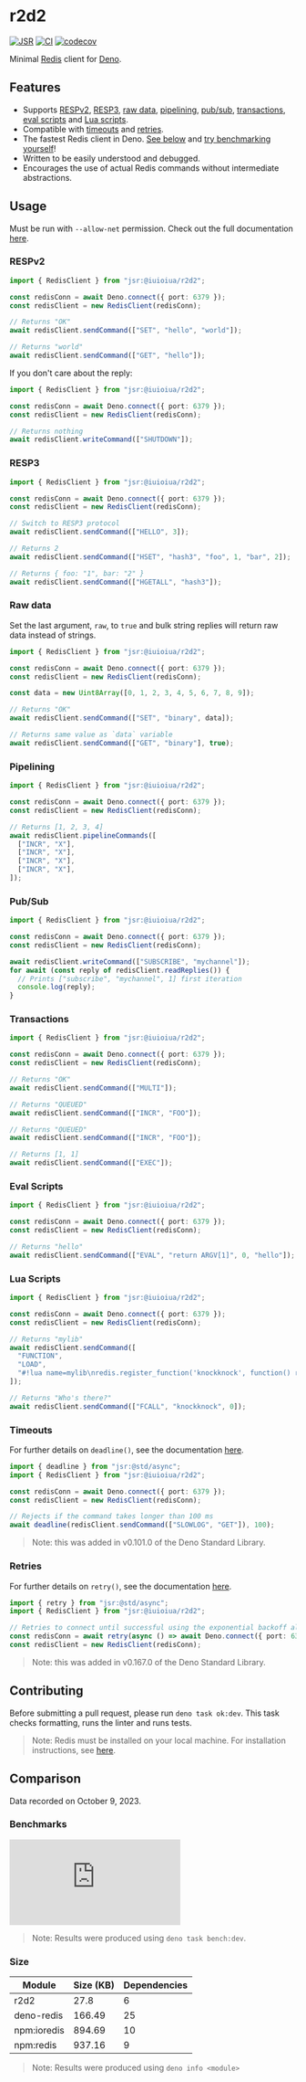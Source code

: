 # r2d2

[![JSR](https://jsr.io/badges/@iuioiua/r2d2)](https://jsr.io/@iuioiua/r2d2)
[![CI](https://github.com/iuioiua/r2d2/actions/workflows/ci.yml/badge.svg)](https://github.com/iuioiua/r2d2/actions/workflows/ci.yml)
[![codecov](https://codecov.io/gh/iuioiua/r2d2/branch/main/graph/badge.svg?token=8IDAVSL014)](https://codecov.io/gh/iuioiua/r2d2)

Minimal [Redis](https://redis.io/) client for [Deno](https://deno.land/).

## Features

- Supports [RESPv2](#respv2), [RESP3](#resp3), [raw data](#raw-data),
  [pipelining](#pipelining), [pub/sub](#pubsub), [transactions](#transactions),
  [eval scripts](#eval-script) and [Lua scripts](#lua-script).
- Compatible with [timeouts](#timeouts) and [retries](#retries).
- The fastest Redis client in Deno. [See below](#benchmarks) and
  [try benchmarking yourself](#contributing)!
- Written to be easily understood and debugged.
- Encourages the use of actual Redis commands without intermediate abstractions.

## Usage

Must be run with `--allow-net` permission. Check out the full documentation
[here](https://jsr.io/@iuioiua/r2d2).

### RESPv2

```ts ignore
import { RedisClient } from "jsr:@iuioiua/r2d2";

const redisConn = await Deno.connect({ port: 6379 });
const redisClient = new RedisClient(redisConn);

// Returns "OK"
await redisClient.sendCommand(["SET", "hello", "world"]);

// Returns "world"
await redisClient.sendCommand(["GET", "hello"]);
```

If you don't care about the reply:

```ts ignore
import { RedisClient } from "jsr:@iuioiua/r2d2";

const redisConn = await Deno.connect({ port: 6379 });
const redisClient = new RedisClient(redisConn);

// Returns nothing
await redisClient.writeCommand(["SHUTDOWN"]);
```

### RESP3

```ts ignore
import { RedisClient } from "jsr:@iuioiua/r2d2";

const redisConn = await Deno.connect({ port: 6379 });
const redisClient = new RedisClient(redisConn);

// Switch to RESP3 protocol
await redisClient.sendCommand(["HELLO", 3]);

// Returns 2
await redisClient.sendCommand(["HSET", "hash3", "foo", 1, "bar", 2]);

// Returns { foo: "1", bar: "2" }
await redisClient.sendCommand(["HGETALL", "hash3"]);
```

### Raw data

Set the last argument, `raw`, to `true` and bulk string replies will return raw
data instead of strings.

```ts ignore
import { RedisClient } from "jsr:@iuioiua/r2d2";

const redisConn = await Deno.connect({ port: 6379 });
const redisClient = new RedisClient(redisConn);

const data = new Uint8Array([0, 1, 2, 3, 4, 5, 6, 7, 8, 9]);

// Returns "OK"
await redisClient.sendCommand(["SET", "binary", data]);

// Returns same value as `data` variable
await redisClient.sendCommand(["GET", "binary"], true);
```

### Pipelining

```ts ignore
import { RedisClient } from "jsr:@iuioiua/r2d2";

const redisConn = await Deno.connect({ port: 6379 });
const redisClient = new RedisClient(redisConn);

// Returns [1, 2, 3, 4]
await redisClient.pipelineCommands([
  ["INCR", "X"],
  ["INCR", "X"],
  ["INCR", "X"],
  ["INCR", "X"],
]);
```

### Pub/Sub

```ts ignore
import { RedisClient } from "jsr:@iuioiua/r2d2";

const redisConn = await Deno.connect({ port: 6379 });
const redisClient = new RedisClient(redisConn);

await redisClient.writeCommand(["SUBSCRIBE", "mychannel"]);
for await (const reply of redisClient.readReplies()) {
  // Prints ["subscribe", "mychannel", 1] first iteration
  console.log(reply);
}
```

### Transactions

```ts ignore
import { RedisClient } from "jsr:@iuioiua/r2d2";

const redisConn = await Deno.connect({ port: 6379 });
const redisClient = new RedisClient(redisConn);

// Returns "OK"
await redisClient.sendCommand(["MULTI"]);

// Returns "QUEUED"
await redisClient.sendCommand(["INCR", "FOO"]);

// Returns "QUEUED"
await redisClient.sendCommand(["INCR", "FOO"]);

// Returns [1, 1]
await redisClient.sendCommand(["EXEC"]);
```

### Eval Scripts

```ts ignore
import { RedisClient } from "jsr:@iuioiua/r2d2";

const redisConn = await Deno.connect({ port: 6379 });
const redisClient = new RedisClient(redisConn);

// Returns "hello"
await redisClient.sendCommand(["EVAL", "return ARGV[1]", 0, "hello"]);
```

### Lua Scripts

```ts ignore
import { RedisClient } from "jsr:@iuioiua/r2d2";

const redisConn = await Deno.connect({ port: 6379 });
const redisClient = new RedisClient(redisConn);

// Returns "mylib"
await redisClient.sendCommand([
  "FUNCTION",
  "LOAD",
  "#!lua name=mylib\nredis.register_function('knockknock', function() return 'Who\\'s there?' end)",
]);

// Returns "Who's there?"
await redisClient.sendCommand(["FCALL", "knockknock", 0]);
```

### Timeouts

For further details on `deadline()`, see the documentation
[here](https://jsr.io/@std/async/doc/~/deadline).

```ts ignore
import { deadline } from "jsr:@std/async";
import { RedisClient } from "jsr:@iuioiua/r2d2";

const redisConn = await Deno.connect({ port: 6379 });
const redisClient = new RedisClient(redisConn);

// Rejects if the command takes longer than 100 ms
await deadline(redisClient.sendCommand(["SLOWLOG", "GET"]), 100);
```

> Note: this was added in v0.101.0 of the Deno Standard Library.

### Retries

For further details on `retry()`, see the documentation
[here](https://jsr.io/@std/async/doc/~/retry).

```ts ignore
import { retry } from "jsr:@std/async";
import { RedisClient } from "jsr:@iuioiua/r2d2";

// Retries to connect until successful using the exponential backoff algorithm.
const redisConn = await retry(async () => await Deno.connect({ port: 6379 }));
const redisClient = new RedisClient(redisConn);
```

> Note: this was added in v0.167.0 of the Deno Standard Library.

## Contributing

Before submitting a pull request, please run `deno task ok:dev`. This task
checks formatting, runs the linter and runs tests.

> Note: Redis must be installed on your local machine. For installation
> instructions, see [here](https://redis.io/docs/getting-started/installation/).

## Comparison

Data recorded on October 9, 2023.

### Benchmarks

[![Benchmark graph generated by Bxnch](https://bxnch.deno.dev/iuioiua/r2d2/main/bench.json?color=red)](https://github.com/iuioiua/bxnch)

> Note: Results were produced using `deno task bench:dev`.

### Size

| Module      | Size (KB) | Dependencies |
| ----------- | --------- | ------------ |
| r2d2        | 27.8      | 6            |
| deno-redis  | 166.49    | 25           |
| npm:ioredis | 894.69    | 10           |
| npm:redis   | 937.16    | 9            |

> Note: Results were produced using `deno info <module>`
